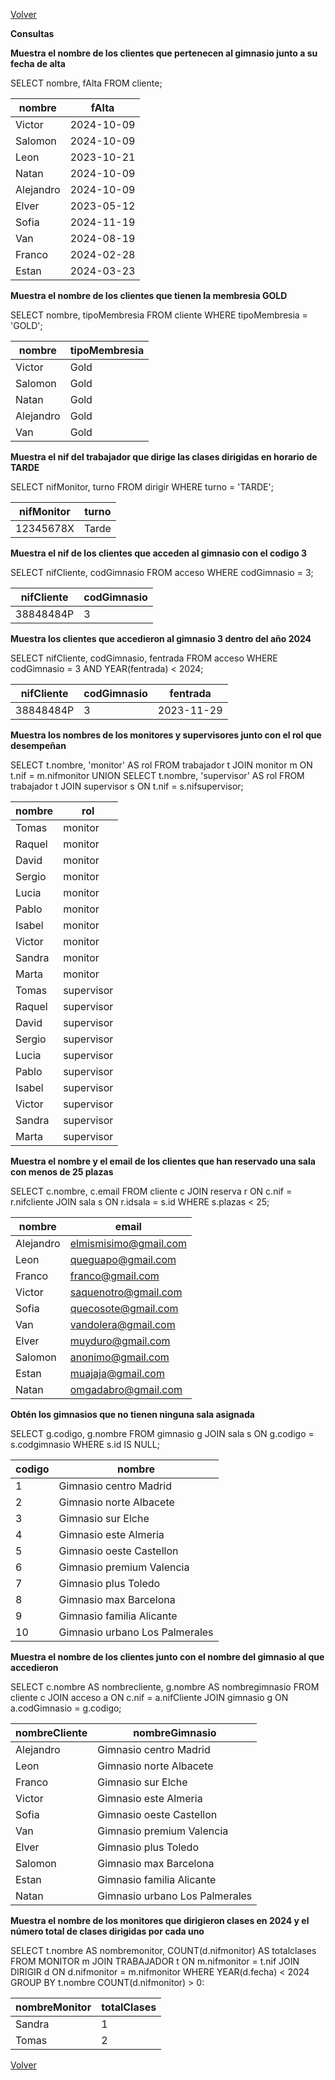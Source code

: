 [Volver](https://github.com/Proyecto1K2024Grupo5/Proyecto_Intermodular_Gimnasio/tree/326bca4a21ab946af9a24b925959a0f83c4838b1)



**Consultas**  




**Muestra el nombre de los clientes que pertenecen al gimnasio junto a su fecha de alta**

SELECT nombre, fAlta
FROM cliente;



| nombre | fAlta |  
|--------|-------|  
| Victor | 2024-10-09 |  
| Salomon | 2024-10-09 |  
| Leon | 2023-10-21 |  
| Natan | 2024-10-09 |
| Alejandro | 2024-10-09 |
| Elver | 2023-05-12 |
| Sofia | 2024-11-19 |
| Van | 2024-08-19 |
| Franco | 2024-02-28 |
| Estan | 2024-03-23 |




**Muestra el nombre de los clientes que tienen la membresia GOLD**

SELECT nombre, tipoMembresia
FROM cliente
WHERE tipoMembresia = 'GOLD'; 



| nombre    | tipoMembresia |  
|-----------|--------------|  
| Victor    | Gold |  
| Salomon   | Gold |  
| Natan     | Gold |  
| Alejandro | Gold |
| Van       | Gold |



**Muestra el nif del trabajador que dirige las clases dirigidas en horario de TARDE**

SELECT nifMonitor, turno
FROM dirigir
WHERE turno = 'TARDE';


| nifMonitor | turno |  
|------------|-------|  
| 12345678X  | Tarde |  

**Muestra el nif de los clientes que acceden al gimnasio con el codigo 3**

SELECT nifCliente, codGimnasio
FROM acceso
WHERE codGimnasio = 3;


| nifCliente | codGimnasio |  
|------------|-------------|  
| 38848484P  | 3           |  

**Muestra los clientes que accedieron al gimnasio 3 dentro del año 2024**

SELECT nifCliente, codGimnasio, fentrada
FROM acceso
WHERE codGimnasio = 3 AND YEAR(fentrada) < 2024;


| nifCliente | codGimnasio | fentrada   |  
|------------|-------------|------------|
| 38848484P  | 3           | 2023-11-29 |

**Muestra los nombres de los monitores y supervisores junto con el rol que desempeñan**

SELECT t.nombre, 'monitor' AS rol
FROM trabajador t
JOIN monitor m ON t.nif = m.nifmonitor
UNION
SELECT t.nombre, 'supervisor' AS rol
FROM trabajador t
JOIN supervisor s ON t.nif = s.nifsupervisor;


| nombre | rol        |  
|--------|------------|  
| Tomas  | monitor    | 
| Raquel | monitor    | 
| David  | monitor    | 
| Sergio | monitor    | 
| Lucia  | monitor    | 
| Pablo  | monitor    | 
| Isabel | monitor    | 
| Victor | monitor    |
| Sandra | monitor    | 
| Marta  | monitor    | 
| Tomas  | supervisor | 
| Raquel | supervisor |
| David  | supervisor |
| Sergio | supervisor |
| Lucia  | supervisor |
| Pablo  | supervisor |
| Isabel | supervisor |
| Victor | supervisor |
| Sandra | supervisor |
| Marta  | supervisor |

**Muestra el nombre y el email de los clientes que han reservado una sala con menos de 25 plazas**

SELECT c.nombre, c.email
FROM cliente c
JOIN reserva r ON c.nif = r.nifcliente
JOIN sala s ON r.idsala = s.id
WHERE s.plazas < 25;


| nombre    | email                 |  
|-----------|-----------------------|  
| Alejandro | elmismisimo@gmail.com | 
| Leon      | queguapo@gmail.com    | 
| Franco    | franco@gmail.com      | 
| Victor    | saquenotro@gmail.com  | 
| Sofia     | quecosote@gmail.com   | 
| Van       | vandolera@gmail.com   | 
| Elver     | muyduro@gmail.com     | 
| Salomon   | anonimo@gmail.com     |
| Estan     | muajaja@gmail.com     | 
| Natan     | omgadabro@gmail.com   | 

**Obtén los gimnasios que no tienen ninguna sala asignada**

SELECT g.codigo, g.nombre
FROM gimnasio g
JOIN sala s ON g.codigo = s.codgimnasio
WHERE s.id IS NULL;


| codigo | nombre                         |  
|--------|--------------------------------|  
| 1      | Gimnasio centro Madrid         | 
| 2      | Gimnasio norte Albacete        | 
| 3      | Gimnasio sur Elche             | 
| 4      | Gimnasio este Almeria          | 
| 5      | Gimnasio oeste Castellon       | 
| 6      | Gimnasio premium Valencia      | 
| 7      | Gimnasio plus Toledo           | 
| 8      | Gimnasio max Barcelona         |
| 9      | Gimnasio familia Alicante      | 
| 10     | Gimnasio urbano Los Palmerales | 

**Muestra el nombre de los clientes junto con el nombre del gimnasio al que accedieron**

SELECT c.nombre AS nombrecliente, g.nombre AS nombregimnasio
FROM cliente c
JOIN acceso a ON c.nif = a.nifCliente
JOIN gimnasio g ON a.codGimnasio = g.codigo;


| nombreCliente | nombreGimnasio                 |  
|---------------|--------------------------------|  
| Alejandro     | Gimnasio centro Madrid         | 
| Leon          | Gimnasio norte Albacete        | 
| Franco        | Gimnasio sur Elche             | 
| Victor        | Gimnasio este Almeria          | 
| Sofia         | Gimnasio oeste Castellon       | 
| Van           | Gimnasio premium Valencia      | 
| Elver         | Gimnasio plus Toledo           | 
| Salomon       | Gimnasio max Barcelona         |
| Estan         | Gimnasio familia Alicante      | 
| Natan         | Gimnasio urbano Los Palmerales | 

**Muestra el nombre de los monitores que dirigieron clases en 2024 y el número total de clases dirigidas por cada uno**



SELECT t.nombre AS nombremonitor,
COUNT(d.nifmonitor) AS totalclases
FROM MONITOR m
JOIN TRABAJADOR t ON m.nifmonitor = t.nif
JOIN DIRIGIR d ON d.nifmonitor = m.nifmonitor
WHERE YEAR(d.fecha) < 2024
GROUP BY t.nombre
COUNT(d.nifmonitor) > 0:


| nombreMonitor | totalClases |  
|---------------|-------------|  
| Sandra        | 1           | 
| Tomas         | 2           |

[Volver](https://github.com/Proyecto1K2024Grupo5/Proyecto_Intermodular_Gimnasio/tree/326bca4a21ab946af9a24b925959a0f83c4838b1)